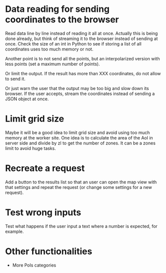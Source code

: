 # Data reading for sending coordinates to the browser

Read data line by line instead of reading it all at once. Actually this is being done already, but think of streaming it to the browser instead of sending at once. Check the size of an int in Python to see if storing a list of all coordinates uses too much memory or not.

Another point is to not send all the points, but an interpolarized version with less points (set a maximum number of points).

Or limit the output. If the result has more than XXX coordinates, do not allow to send it.

Or just warn the user that the output may be too big and slow down its browser. If the user accepts, stream the coordinates instead of sending a JSON object at once.

# Limit grid size

Maybe it will be a good idea to limit grid size and avoid using too much memory at the worker site. One idea is to calculate the area of the AoI in server side and divide by zl to get the number of zones. It can be a zones limit to avoid huge tasks.

# Recreate a request

Add a button to the results list so that an user can open the map view with that settings and repeat the request (or change some settings for a new request).

# Test wrong inputs

Test what happens if the user input a text where a number is expected, for example.

# Other functionalities

- More PoIs categories
